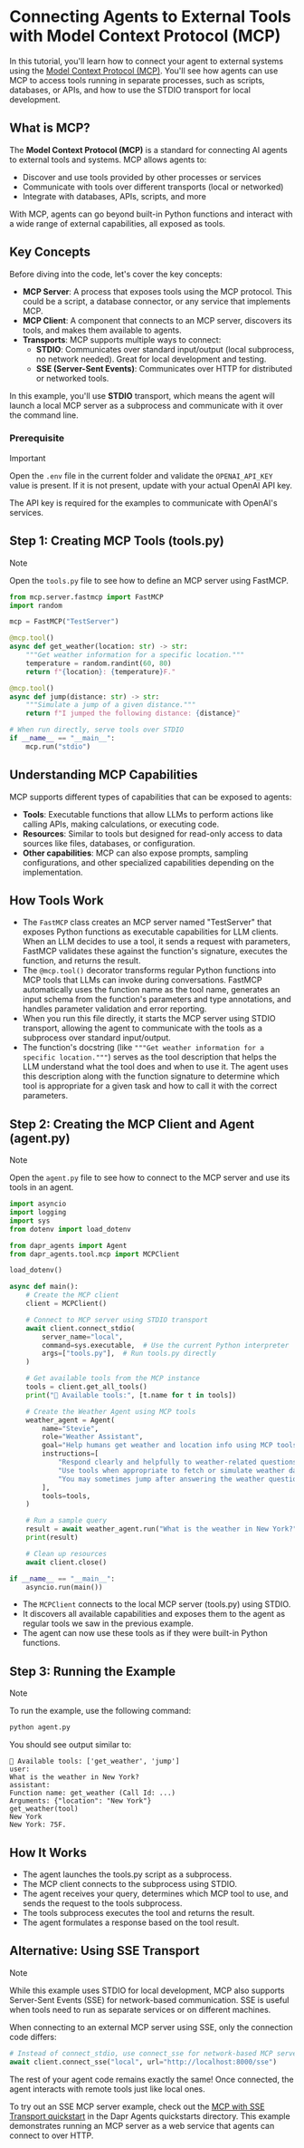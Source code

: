 # Connecting Agents to External Tools with Model Context Protocol (MCP)

In this tutorial, you'll learn how to connect your agent to external systems using the [Model Context Protocol (MCP)](https://modelcontextprotocol.io/introduction). You'll see how agents can use MCP to access tools running in separate processes, such as scripts, databases, or APIs, and how to use the STDIO transport for local development.

## What is MCP?

The **Model Context Protocol (MCP)** is a standard for connecting AI agents to external tools and systems. MCP allows agents to:
- Discover and use tools provided by other processes or services
- Communicate with tools over different transports (local or networked)
- Integrate with databases, APIs, scripts, and more

With MCP, agents can go beyond built-in Python functions and interact with a wide range of external capabilities, all exposed as tools.

## Key Concepts
Before diving into the code, let's cover the key concepts:

- **MCP Server**: A process that exposes tools using the MCP protocol. This could be a script, a database connector, or any service that implements MCP.
- **MCP Client**: A component that connects to an MCP server, discovers its tools, and makes them available to agents.
- **Transports**: MCP supports multiple ways to connect:
  - **STDIO**: Communicates over standard input/output (local subprocess, no network needed). Great for local development and testing.
  - **SSE (Server-Sent Events)**: Communicates over HTTP for distributed or networked tools.

In this example, you'll use **STDIO** transport, which means the agent will launch a local MCP server as a subprocess and communicate with it over the command line.

### Prerequisite

> [!IMPORTANT]
> Open the `.env` file in the current folder and validate the `OPENAI_API_KEY` value is present. If it is not present, update with your actual OpenAI API key.

The API key is required for the examples to communicate with OpenAI's services.


## Step 1: Creating MCP Tools (tools.py)

> [!NOTE]
> Open the `tools.py` file to see how to define an MCP server using FastMCP.

```python
from mcp.server.fastmcp import FastMCP
import random

mcp = FastMCP("TestServer")

@mcp.tool()
async def get_weather(location: str) -> str:
    """Get weather information for a specific location."""
    temperature = random.randint(60, 80)
    return f"{location}: {temperature}F."

@mcp.tool()
async def jump(distance: str) -> str:
    """Simulate a jump of a given distance."""
    return f"I jumped the following distance: {distance}"

# When run directly, serve tools over STDIO
if __name__ == "__main__":
    mcp.run("stdio")
```

## Understanding MCP Capabilities

MCP supports different types of capabilities that can be exposed to agents:

- **Tools**: Executable functions that allow LLMs to perform actions like calling APIs, making calculations, or executing code. 
- **Resources**: Similar to tools but designed for read-only access to data sources like files, databases, or configuration. 
- **Other capabilities**: MCP can also expose prompts, sampling configurations, and other specialized capabilities depending on the implementation.

## How Tools Work

- The `FastMCP` class creates an MCP server named "TestServer" that exposes Python functions as executable capabilities for LLM clients. When an LLM decides to use a tool, it sends a request with parameters, FastMCP validates these against the function's signature, executes the function, and returns the result.
- The `@mcp.tool()` decorator transforms regular Python functions into MCP tools that LLMs can invoke during conversations. FastMCP automatically uses the function name as the tool name, generates an input schema from the function's parameters and type annotations, and handles parameter validation and error reporting.
- When you run this file directly, it starts the MCP server using STDIO transport, allowing the agent to communicate with the tools as a subprocess over standard input/output.
- The function's docstring (like `"""Get weather information for a specific location."""`) serves as the tool description that helps the LLM understand what the tool does and when to use it. The agent uses this description along with the function signature to determine which tool is appropriate for a given task and how to call it with the correct parameters.

## Step 2: Creating the MCP Client and Agent (agent.py)

> [!NOTE]
> Open the `agent.py` file to see how to connect to the MCP server and use its tools in an agent.

```python
import asyncio
import logging
import sys
from dotenv import load_dotenv

from dapr_agents import Agent
from dapr_agents.tool.mcp import MCPClient

load_dotenv()

async def main():
    # Create the MCP client
    client = MCPClient()

    # Connect to MCP server using STDIO transport
    await client.connect_stdio(
        server_name="local",
        command=sys.executable,  # Use the current Python interpreter
        args=["tools.py"],  # Run tools.py directly
    )

    # Get available tools from the MCP instance
    tools = client.get_all_tools()
    print("🔧 Available tools:", [t.name for t in tools])

    # Create the Weather Agent using MCP tools
    weather_agent = Agent(
        name="Stevie",
        role="Weather Assistant",
        goal="Help humans get weather and location info using MCP tools.",
        instructions=[
            "Respond clearly and helpfully to weather-related questions.",
            "Use tools when appropriate to fetch or simulate weather data.",
            "You may sometimes jump after answering the weather question.",
        ],
        tools=tools,
    )

    # Run a sample query
    result = await weather_agent.run("What is the weather in New York?")
    print(result)

    # Clean up resources
    await client.close()

if __name__ == "__main__":
    asyncio.run(main())
```

- The `MCPClient` connects to the local MCP server (tools.py) using STDIO.
- It discovers all available capabilities and exposes them to the agent as regular tools we saw in the previous example.
- The agent can now use these tools as if they were built-in Python functions.

## Step 3: Running the Example

> [!NOTE]
> To run the example, use the following command:

```bash
python agent.py
```

You should see output similar to:
```
🔧 Available tools: ['get_weather', 'jump']
user:
What is the weather in New York?
assistant:
Function name: get_weather (Call Id: ...)
Arguments: {"location": "New York"}
get_weather(tool)
New York
New York: 75F.
```

## How It Works

- The agent launches the tools.py script as a subprocess.
- The MCP client connects to the subprocess using STDIO.
- The agent receives your query, determines which MCP tool to use, and sends the request to the tools subprocess.
- The tools subprocess executes the tool and returns the result.
- The agent formulates a response based on the tool result.

## Alternative: Using SSE Transport

> [!NOTE]
> While this example uses STDIO for local development, MCP also supports Server-Sent Events (SSE) for network-based communication. SSE is useful when tools need to run as separate services or on different machines.

When connecting to an external MCP server using SSE, only the connection code differs:

```python
# Instead of connect_stdio, use connect_sse for network-based MCP servers
await client.connect_sse("local", url="http://localhost:8000/sse")
```

The rest of your agent code remains exactly the same! Once connected, the agent interacts with remote tools just like local ones.

To try out an SSE MCP server example, check out the [MCP with SSE Transport quickstart](https://github.com/dapr/dapr-agents/tree/main/quickstarts) in the Dapr Agents quickstarts directory. This example demonstrates running an MCP server as a web service that agents can connect to over HTTP.
